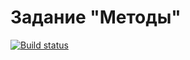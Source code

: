 # Задание "Методы"

[![Build status](https://ci.appveyor.com/api/projects/status/f8j6vrk7ev0vwcfg?svg=true)](https://ci.appveyor.com/project/RushanMukaev/ajs-class-metods)